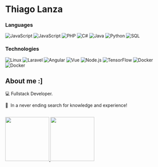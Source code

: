 # Thiago Lanza

### Languages

 ![JavaScript](https://img.shields.io/badge/-TypeScript-000?&logo=TypeScript) ![JavaScript](https://img.shields.io/badge/-JavaScript-000?&logo=JavaScript) ![PHP](https://img.shields.io/badge/-PHP-000?&logo=PHP) ![C#](https://img.shields.io/badge/--000?&logo=Csharp) ![Java](https://img.shields.io/badge/-Java-000?&logo=java) ![Python](https://img.shields.io/badge/-Python-000?&logo=Python) ![SQL](https://img.shields.io/badge/-SQL-000?&logo=MySQL) 
 
### Technologies
![Linux](https://img.shields.io/badge/-Linux-000?&logo=Linux&logoColor=bbb) ![Laravel](https://img.shields.io/badge/-Laravel-000?&logo=Laravel) ![Angular](https://img.shields.io/badge/-Angular-000?&logo=Angular&logoColor=red) ![Vue](https://img.shields.io/badge/-Vue.js-000?&logo=vue.js)  ![Node.js](https://img.shields.io/badge/-Node.js-000?&logo=node.js)  ![TensorFlow](https://img.shields.io/badge/-Ionic-000?&logo=Ionic) ![Docker](https://img.shields.io/badge/-Docker-000?&logo=docker) ![Docker](https://img.shields.io/badge/--000?&logo=dotnet) 



## About me :]
:computer: Fullstack Developer.

:metal:&nbsp; In a never ending search for knowledge and experience!

## 
<a href="https://www.adamalston.com/">
  <img height="140px" src="https://github-readme-stats.vercel.app/api?username=lanzath&hide_title=false&hide_border=true&show_icons=true&include_all_commits=true&count_private=true&line_height=25&theme=tokyonight" />
  <img height="140px" src="https://github-readme-stats.vercel.app/api/top-langs/?username=lanzath&hide=html,css,scss,handlebars,hack,nunjucks,blade&hide_title=false&hide_border=true&layout=compact&langs_count=5&theme=tokyonight" />
</a>
